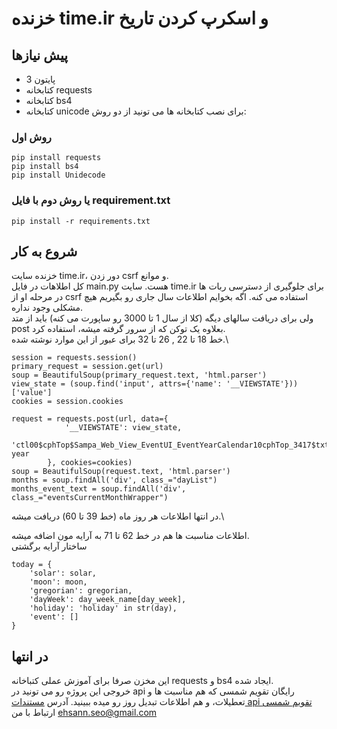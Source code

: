 # خزنده time.ir و اسکرپ کردن تاریخ

## پیش نیازها
- پایتون 3
- کتابخانه requests
- کتابخانه bs4
- کتابخانه unicode
برای نصب کتابخانه ها می تونید از دو روش:
### روش اول
```
pip install requests
pip install bs4
pip install Unidecode
```

### یا روش دوم با فایل requirement.txt
```pip install -r requirements.txt```
## شروع به کار

خزنده سایت time.ir، دور زدن csrf و موانع.\
کل اطلاهات در فایل main.py هست. سایت time.ir برای جلوگیری از دسترسی ربات ها در مرحله او از csrf استفاده می کنه. اگه بخوایم اطلاعات سال جاری رو بگیریم هیچ مشکلی وجود نداره.\
ولی برای دریافت سالهای دیگه (کلا از سال 1 تا 3000 رو ساپورت می کنه) باید از متد post بعلاوه یک توکن که از سرور گرفته میشه، استفاده کرد.\
خط 18 تا 22 , 26 تا 32 برای عبور از این موارد نوشته شده.\
```
session = requests.session()
primary_request = session.get(url)
soup = BeautifulSoup(primary_request.text, 'html.parser')
view_state = (soup.find('input', attrs={'name': '__VIEWSTATE'}))['value']
cookies = session.cookies
```
```
request = requests.post(url, data={
            '__VIEWSTATE': view_state,
            'ctl00$cphTop$Sampa_Web_View_EventUI_EventYearCalendar10cphTop_3417$txtYear': year
        }, cookies=cookies)
soup = BeautifulSoup(request.text, 'html.parser')
months = soup.findAll('div', class_="dayList")
months_event_text = soup.findAll('div', class_="eventsCurrentMonthWrapper")
```
در انتها اطلاعات هر روز ماه (خط 39 تا 60) دریافت میشه.\

اطلاعات مناسبت ها هم در خط 62 تا 71 به آرایه مون اضافه میشه.\
ساختار آرایه برگشتی
```
today = {
    'solar': solar,
    'moon': moon,
    'gregorian': gregorian,
    'dayWeek': day_week_name[day_week],
    'holiday': 'holiday' in str(day),
    'event': []
}
```

## در انتها
این مخزن صرفا برای آموزش عملی کتباخانه requests و bs4 ایجاد شده.\
خروجی این پروژه رو می تونید در api رایگان تقویم شمسی که هم مناسبت ها و تعطیلات، و هم اطلاعات تبدیل روز رو میده ببینید. آدرس [مستندات api تقویم شمسی](https://pnldev.com/fa/api-doc/calender) \
ارتباط با من [ehsann.seo@gmail.com](mailto:ehsann.seo@gmail.com)
